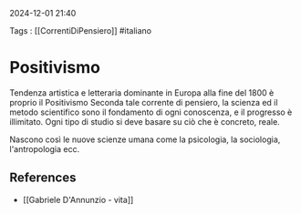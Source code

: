 2024-12-01 21:40

Tags : [[CorrentiDiPensiero]] #italiano

# Positivismo

Tendenza artistica e letteraria dominante in Europa alla fine del 1800 è proprio il Positivismo
Seconda tale corrente di pensiero, la scienza ed il metodo scientifico sono il fondamento di ogni conoscenza, e il progresso
è illimitato. Ogni tipo di studio si deve basare su ciò che è concreto, reale.

Nascono così le nuove scienze umana come la psicologia, la sociologia, l'antropologia ecc.
## References

- [[Gabriele D'Annunzio - vita]]
